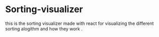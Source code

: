 # Sorting-visualizer
this is the sorting visualizer made with react for visualizing the different sorting alogithm and how they work . 
